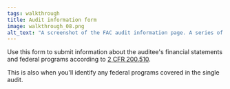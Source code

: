 ```yaml
---
tags: walkthrough
title: Audit information form
image: walkthrough_08.png
alt_text: "A screenshot of the FAC audit information page. A series of questions determines details on the audit. The two sections are labeled 'Financial statements' and 'Federal programs'."
---
```


Use this form to submit information about the auditee's financial statements and federal programs according to [2 CFR 200.510](https://www.ecfr.gov/current/title-2/section-200.510).

This is also when you'll identify any federal programs covered in the single audit.




